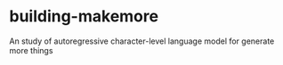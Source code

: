 # building-makemore
An study of autoregressive character-level language model for generate more things
